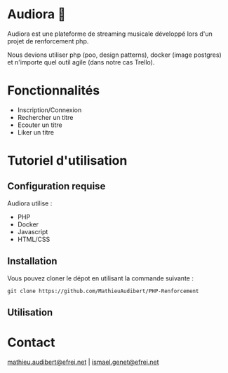 # Audiora 🎵

Audiora est une plateforme de streaming musicale développé lors d'un projet de renforcement php.

Nous devions utiliser php (poo, design patterns), docker (image postgres) et n'importe quel outil agile (dans notre cas Trello).


# Fonctionnalités

- Inscription/Connexion 
- Rechercher un titre
- Ecouter un titre 
- Liker un titre 

# Tutoriel d'utilisation

## Configuration requise

Audiora utilise :
- PHP
- Docker
- Javascript
- HTML/CSS

## Installation

Vous pouvez cloner le dépot en utilisant la commande suivante :
``` 
git clone https://github.com/MathieuAudibert/PHP-Renforcement
``` 

## Utilisation 


# Contact

mathieu.audibert@efrei.net | ismael.genet@efrei.net